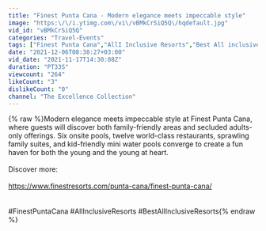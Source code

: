 ```yaml
---
title: "Finest Punta Cana - Modern elegance meets impeccable style"
image: "https:\/\/i.ytimg.com\/vi\/vBMkCrSiQ5Q\/hqdefault.jpg"
vid_id: "vBMkCrSiQ5Q"
categories: "Travel-Events"
tags: ["Finest Punta Cana","AllI Inclusive Resorts","Best All inclusive Resorts"]
date: "2021-12-06T08:38:27+03:00"
vid_date: "2021-11-17T14:30:08Z"
duration: "PT33S"
viewcount: "264"
likeCount: "3"
dislikeCount: "0"
channel: "The Excellence Collection"
---
```

{% raw %}Modern elegance meets impeccable style at Finest Punta Cana, where guests will discover both family-friendly areas and secluded adults-only offerings. Six onsite pools, twelve world-class restaurants, sprawling family suites, and kid-friendly mini water pools converge to create a fun haven for both the young and the young at heart. <br /><br />Discover more: <br /><br /><a rel="nofollow" target="blank" href="https://www.finestresorts.com/punta-cana/finest-punta-cana/">https://www.finestresorts.com/punta-cana/finest-punta-cana/</a><br /><br /><br />#FinestPuntaCana #AllInclusiveResorts #BestAllInclusiveResorts{% endraw %}
